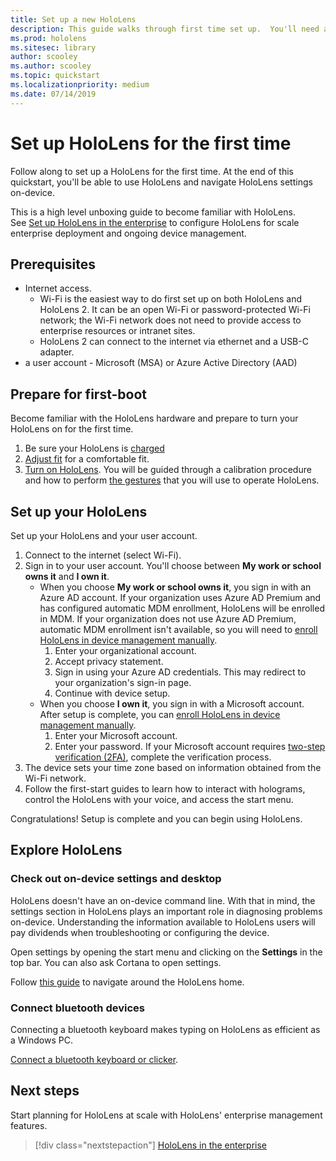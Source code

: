 ```yaml
---
title: Set up a new HoloLens
description: This guide walks through first time set up.  You'll need a Wi-Fi network and either a Microsoft (MSA) or Azure Active Directory (AAD) account.
ms.prod: hololens
ms.sitesec: library
author: scooley
ms.author: scooley
ms.topic: quickstart
ms.localizationpriority: medium
ms.date: 07/14/2019
---
```


# Set up HoloLens for the first time

Follow along to set up a HoloLens for the first time.  At the end of this quickstart, you'll be able to use HoloLens and navigate HoloLens settings on-device.

This is a high level unboxing guide to become familiar with HoloLens.  
See [Set up HoloLens in the enterprise](hololens-requirements.md) to configure HoloLens for scale enterprise deployment and ongoing device management.

## Prerequisites

- Internet access.
  - Wi-Fi is the easiest way to do first set up on both HoloLens and HoloLens 2.  It can be an open Wi-Fi or password-protected Wi-Fi network; the Wi-Fi network does not need to provide access to enterprise resources or intranet sites.
  - HoloLens 2 can connect to the internet via ethernet and a USB-C adapter.
- a user account - Microsoft (MSA) or Azure Active Directory (AAD)

## Prepare for first-boot

Become familiar with the HoloLens hardware and prepare to turn your HoloLens on for the first time.

1. Be sure your HoloLens is [charged](https://support.microsoft.com/help/12627)
1. [Adjust fit](https://support.microsoft.com/help/12632) for a comfortable fit.
1. [Turn on HoloLens](https://support.microsoft.com/help/12642). You will be guided through a calibration procedure and how to perform [the gestures](https://support.microsoft.com/help/12644/hololens-use-gestures) that you will use to operate HoloLens.

## Set up your HoloLens

Set up your HoloLens and your user account.

1. Connect to the internet (select Wi-Fi).
1. Sign in to your user account.  You'll choose between **My work or school owns it** and **I own it**.
    - When you choose **My work or school owns it**, you sign in with an Azure AD account. If your organization uses Azure AD Premium and has configured automatic MDM enrollment, HoloLens will be enrolled in MDM. If your organization does not use Azure AD Premium, automatic MDM enrollment isn't available, so you will need to [enroll HoloLens in device management manually](hololens-enroll-mdm.md#enroll-through-settings-app).
        1. Enter your organizational account.
        2. Accept privacy statement.
        3. Sign in using your Azure AD credentials. This may redirect to your organization's sign-in page.
        4. Continue with device setup.
    - When you choose **I own it**, you sign in with a Microsoft account. After setup is complete, you can [enroll HoloLens in device management manually](hololens-enroll-mdm.md#enroll-through-settings-app).
        1. Enter your Microsoft account.
        2. Enter your password. If your Microsoft account requires [two-step verification (2FA)](https://blogs.technet.microsoft.com/microsoft_blog/2013/04/17/microsoft-account-gets-more-secure/), complete the verification process.
1. The device sets your time zone based on information obtained from the Wi-Fi network.
1. Follow the first-start guides to learn how to interact with holograms, control the HoloLens with your voice, and access the start menu.

Congratulations!  Setup is complete and you can begin using HoloLens.

## Explore HoloLens

### Check out on-device settings and desktop

HoloLens doesn't have an on-device command line.  With that in mind, the settings section in HoloLens plays an important role in diagnosing problems on-device.  Understanding the information available to HoloLens users will pay dividends when troubleshooting or configuring the device.

Open settings by opening the start menu and clicking on the **Settings** in the top bar.  You can also ask Cortana to open settings.

Follow [this guide](https://docs.microsoft.com/en-us/windows/mixed-reality/navigating-the-windows-mixed-reality-home) to navigate around the HoloLens home.

### Connect bluetooth devices

Connecting a bluetooth keyboard makes typing on HoloLens as efficient as a Windows PC.

[Connect a bluetooth keyboard or clicker](https://support.microsoft.com/en-us/help/12636).

## Next steps

Start planning for HoloLens at scale with HoloLens' enterprise management features.

> [!div class="nextstepaction"]
> [HoloLens in the enterprise](hololens-requirements.md)